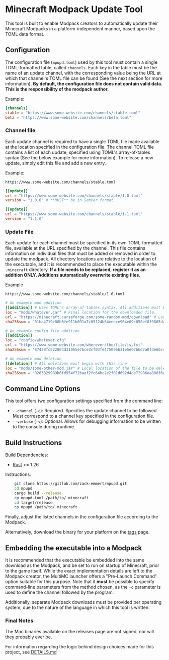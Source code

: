 # Minecraft Modpack Update Tool
This tool is built to enable Modpack creators to automatically update their Minecraft Modpacks in a platform-independent manner, based upon the TOML data format.

## Configuration

The configuration file (`mpupd.toml`) used by this tool must contain a single TOML-formatted table, called `channels`. Each key in the table must be the name of an update channel, with the corresponding value being the URL at which that channel's TOML file can be found (See the next section for more information). **By default, the configuration file does not contain valid data. This is the responsibility of the modpack author.**

Example: 

```toml
[channels]
stable = "https://www.some-website.com/channels/stable.toml"
beta = "https://www.some-website.com/channels/beta.toml"
```

### Channel file

Each update channel is required to have a single TOML file made available at the location specified in the configuration file. The channel TOML file contains a list of each update, specified using TOML's array-of-tables syntax (See the below example for more information). To release a new update, simply edit this file and add a new entry.

Example:

`https://www.some-website.com/channels/stable.toml`

```toml
[[update]]
url = "https://www.some-website.com/channels/stable/1.0.toml"
version = "1.0.0" # **MUST** be in SemVer format

[[update]]
url = "https://www.some-website.com/channels/stable/1.1.toml"
version = "1.1.0"
```

### Update File

Each update for each channel must be specified in its own TOML-formatted file, available at the URL specified by the channel. This file contains information on individual files that must be added or removed in order to update the modpack. All directory locations are relative to the location of the executable, and it is recommended to place the executable within the `.minecraft` directory. **If a file needs to be replaced, register it as an addition ONLY. Additions automatically overwrite existing files.**

Example

`https://www.some-website.com/channels/stable/1.0.toml`

```toml
# An example mod addition
[[addition]] # Uses TOML's array-of-tables syntax. All additions must begin with this line
loc = "mods/whatever.jar" # Final location for the downloaded file.
url = "https://minecraft.curseforge.com/some-random-mod/download" # Location from which the new file can be downloaded.
sha256sum = "01ba4719c80b6fe911b091a7c05124b64eeece964e09c058ef8f9805daca546b" # SHA256 Checksum of the file at the url above. Used to verify the integrity of the downloaded file.

# An example config file addition
[[addition]]
loc = "config/whatever.cfg"
url = "https://www.some-website.com/wherever/the/file/is.txt"
sha256sum = "87428fc522803d31065e7bce3cf03fe475096631e5e07bbd7a0fde60c4cf25c7"

# An example mod deletion
[[deletion]] # All deletions must begin with this line
loc = "mods/some-other-mod.jar" # Local location of the file to be deleted.
sha256sum = "0263829989b6fd954f72baaf2fc64bc2e2f01d692d4de72986ea808f6e99813f" # SHA256 Checksum of the local file. The file will **ONLY** be deleted if the checksum is valid.
```

## Command Line Options

This tool offers two configuration settings specified from the command line:

* `--channel` (`-c`): Required. Specifies the update channel to be followed. Must correspond to a channel key specified in the configuration file.
* `--verbose` (`-v`): Optional. Allows for debugging information to be written to the console during runtime.

## Build Instructions

Build Dependencies:

* [Rust](https://rustup.rs) >= 1.26

Instructions:

```bash
    git clone https://gitlab.com/zack-emmert/mpupd.git
    cd mpupd
    cargo build --release
    cp mpupd.toml /path/to/.minecraft
    cd target/release
    cp mpupd /path/to/.minecraft
```
Finally, adjust the listed channels in the configuration file according to the Modpack.

Alternatively, download the binary for your platform on the [tags](https://gitlab.com/zack-emmert/mpupd/tags) page.

## Embedding the executable into a Modpack

It is recommended that the executable be embedded into the same download as the Modpack, and be set to run on startup of Minecraft, prior to the game itself. While the exact implementation details are left to the Modpack creator, the MultiMC launcher offers a "Pre-Launch Command" option suitable for this purpose. Note that it **must** be possible to specify command-line parameters from the method chosen, as the `-c` parameter is used to define the channel followed by the program.

Additionally, separate Modpack downloads must be provided per operating system, due to the nature of the language in which this tool is written.

### Final Notes

The Mac binaries available on the releases page are not signed, nor will they probably ever be.

For information regarding the logic behind design choices made for this project, see [DETAILS.md](https://gitlab.com/zack-emmert/mpupd/blob/master/DETAILS.md)